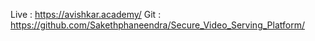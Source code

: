 Live : https://avishkar.academy/
Git  : https://github.com/Sakethphaneendra/Secure_Video_Serving_Platform/
